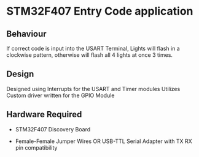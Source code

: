 # STM32F407 Entry Code application

## Behaviour
If correct code is input into the USART Terminal, Lights will flash in a clockwise pattern, otherwise will flash all 4 lights at once 3 times.

## Design
Designed using Interrupts for the USART and Timer modules
Utilizes Custom driver written for the GPIO Module

## Hardware Required
- STM32F407 Discovery Board

- Female-Female Jumper Wires OR USB-TTL Serial Adapter with TX RX pin compatibility
 
